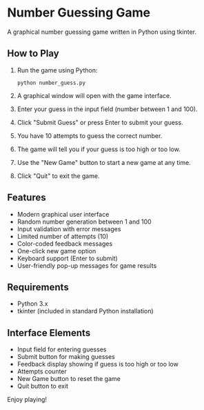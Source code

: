 # Number Guessing Game

A graphical number guessing game written in Python using tkinter.

## How to Play

1. Run the game using Python:
   ```
   python number_guess.py
   ```

2. A graphical window will open with the game interface.
3. Enter your guess in the input field (number between 1 and 100).
4. Click "Submit Guess" or press Enter to submit your guess.
5. You have 10 attempts to guess the correct number.
6. The game will tell you if your guess is too high or too low.
7. Use the "New Game" button to start a new game at any time.
8. Click "Quit" to exit the game.

## Features

- Modern graphical user interface
- Random number generation between 1 and 100
- Input validation with error messages
- Limited number of attempts (10)
- Color-coded feedback messages
- One-click new game option
- Keyboard support (Enter to submit)
- User-friendly pop-up messages for game results

## Requirements

- Python 3.x
- tkinter (included in standard Python installation)

## Interface Elements

- Input field for entering guesses
- Submit button for making guesses
- Feedback display showing if guess is too high or too low
- Attempts counter
- New Game button to reset the game
- Quit button to exit

Enjoy playing!